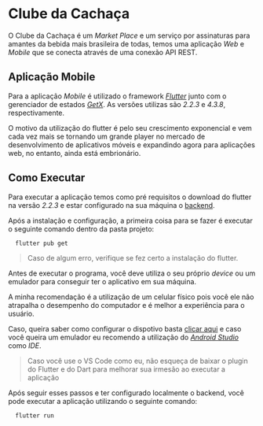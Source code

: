 # Clube da Cachaça
O Clube da Cachaça é um _Market Place_ e um serviço por assinaturas para amantes da bebida mais brasileira de todas, temos uma aplicação _Web_ e _Mobile_ que se conecta através de uma conexão API REST.

## Aplicação Mobile

Para a aplicação _Mobile_ é utilizado o framework <a href="https://docs.flutter.dev/get-started/install">*Flutter*</a> junto com o gerenciador de estados <a href="https://pub.dev/packages/get">*GetX*</a>. As versões utilizas são _2.2.3_ e _4.3.8_, respectivamente.

O motivo da utilização do flutter é pelo seu crescimento exponencial e vem cada vez mais se tornando um grande player no mercado de desenvolvimento de aplicativos móveis e expandindo agora para aplicações web, no entanto, ainda está embrionário.

## Como Executar

Para executar a aplicação temos como pré requisitos o download do flutter na versão _2.2.3_ e estar configurado na sua máquina o <a href="https://github.com/StanleySenne/Projeto_TFG_cachaca">backend</a>.

Após a instalação e configuração, a primeira coisa para se fazer é executar o seguinte comando dentro da pasta projeto:

```shh
  flutter pub get
```

> Caso de algum erro, verifique se fez certo a instalação do flutter.

Antes de executar o programa, você deve utiliza o seu próprio _device_ ou um emulador para conseguir ter o aplicativo em sua máquina.

A minha recomendação é a utilização de um celular físico pois você ele não atrapalha o desempenho do computador e é melhor a experiência para o usuário. 

Caso, queira saber como configurar o dispotivo basta <a href="https://medium.com/@marcoshenriqueh393/como-configurar-dispositivos-físicos-no-flutter-b3acbe02e895">clicar aqui</a> e caso você queira um emulador eu recomendo a utilização do <a href="https://balta.io/blog/flutter-instalacao-configuracao-android-windows">_Android Studio_</a> como _IDE_.

> Caso você use o VS Code como eu, não esqueça de baixar o plugin do Flutter e do Dart para melhorar sua irmesão ao executar a aplicação

Após seguir esses passos e ter configurado localmente o backend, você pode executar a aplicação utilizando o seguinte comando:

```shh
  flutter run
```
